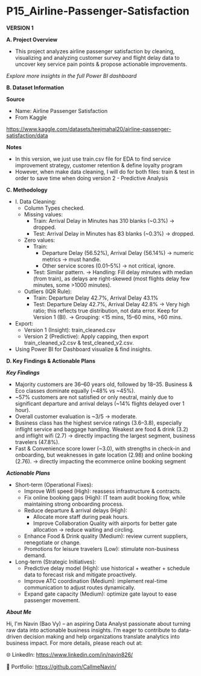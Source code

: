 # P15_Airline-Passenger-Satisfaction

**VERSION 1**

**A. Project Overview**

- This project analyzes airline passenger satisfaction by cleaning, visualizing and analyzing customer survey and flight delay data to uncover key service pain points & propose actionable improvements.

_Explore more insights in the full Power BI dashboard_

**B. Dataset Information**

**Source**

- Name: Airline Passenger Satisfaction
- From Kaggle

https://www.kaggle.com/datasets/teejmahal20/airline-passenger-satisfaction/data

**Notes**

- In this version, we just use train.csv file for EDA to find service improvement strategy, customer retention & define loyalty program
- However, when make data cleaning, I will do for both files: train & test in order to save time when doing version 2 - Predictive Analysis

**C. Methodology**

- I. Data Cleaning:
  + Column Types checked.
  + Missing values:
    - Train: Arrival Delay in Minutes has 310 blanks (~0.3%) → dropped.
    - Test: Arrival Delay in Minutes has 83 blanks (~0.3%) → dropped.
  + Zero values:
    - Train:
      + Departure Delay (56.52%), Arrival Delay (56.14%) → numeric metrics → must handle.
      + Other service scores (0.01–5%) → not critical, ignore.
    - Test: Similar pattern.
  → Handling: Fill delay minutes with median (from train), as delays are right-skewed (most flights delay few minutes, some >1000 minutes).
  + Outliers (IQR Rule):
    - Train: Departure Delay 42.7%, Arrival Delay 43.1%
    - Test: Departure Delay 42.7%, Arrival Delay 42.8%
  → Very high ratio; this reflects true distribution, not data error. Keep for Version 1 (BI).
  → Grouping: <15 mins, 15–60 mins, >60 mins.
- Export:
  + Version 1 (Insight): train_cleaned.csv
  + Version 2 (Predictive): Apply capping, then export train_cleaned_v2.csv & test_cleaned_v2.csv.
- Using Power BI for Dashboard visualize & find insights.

**D. Key Findings & Actionable Plans**

**_Key Findings_**

- Majority customers are 36–60 years old, followed by 18–35. Business & Eco classes dominate equally (~48% vs ~45%).
- ~57% customers are not satisfied or only neutral, mainly due to significant departure and arrival delays (~14% flights delayed over 1 hour).
- Overall customer evaluation is ~3/5 → moderate.
- Business class has the highest service ratings (3.6–3.8), especially inflight service and baggage handling. Weakest are food & drink (3.2) and inflight wifi (2.7) → directly impacting the largest segment, business travelers (47.8%).
- Fast & Convenience score lower (~3.0), with strengths in check-in and onboarding, but weaknesses in gate location (2.98) and online booking (2.76). → directly impacting the ecommerce online booking segment

**_Actionable Plans_**

- Short-term (Operational Fixes):
  + Improve Wifi speed (High): reassess infrastructure & contracts.
  + Fix online booking gaps (High): IT team audit booking flow, while maintaining strong onboarding process.
  + Reduce departure & arrival delays (High):
    - Allocate more staff during peak hours.
    - Improve Collaboration Quality with airports for better gate allocation → reduce waiting and circling.
  + Enhance Food & Drink quality (Medium): review current suppliers, renegotiate or change.
  + Promotions for leisure travelers (Low): stimulate non-business demand.
- Long-term (Strategic Initiatives):
  + Predictive delay model (High): use historical + weather + schedule data to forecast risk and mitigate proactively.
  + Improve ATC coordination (Medium): implement real-time communication to adjust routes dynamically.
  + Expand gate capacity (Medium): optimize gate layout to ease passenger movement.

_**About Me**_

Hi, I'm Navin (Bao Vy) – an aspiring Data Analyst passionate about turning raw data into actionable business insights.
I’m eager to contribute to data-driven decision making and help organizations translate analytics into business impact.
For more details, please reach out at:

🌐 LinkedIn: https://www.linkedin.com/in/navin826/

📂 Portfolio: https://github.com/CallmeNavin/
